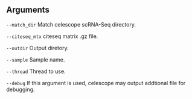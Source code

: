

## Arguments
`--match_dir` Match celescope scRNA-Seq directory.

`--citeseq_mtx` citeseq matrix .gz file.

`--outdir` Output diretory.

`--sample` Sample name.

`--thread` Thread to use.

`--debug` If this argument is used, celescope may output addtional file for debugging.

